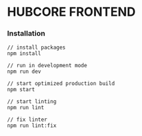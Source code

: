 # HUBCORE FRONTEND

### Installation

```
// install packages
npm install

// run in development mode
npm run dev

// start optimized production build
npm start

// start linting
npm run lint

// fix linter
npm run lint:fix
```